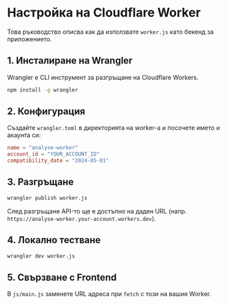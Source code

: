 # Настройка на Cloudflare Worker

Това ръководство описва как да използвате `worker.js` като бекенд за приложението.

## 1. Инсталиране на Wrangler

Wrangler е CLI инструмент за разгръщане на Cloudflare Workers.
```bash
npm install -g wrangler
```

## 2. Конфигурация

Създайте `wrangler.toml` в директорията на worker-а и посочете името и акаунта си:
```toml
name = "analyse-worker"
account_id = "YOUR_ACCOUNT_ID"
compatibility_date = "2024-05-01"
```

## 3. Разгръщане

```bash
wrangler publish worker.js
```

След разгръщане API-то ще е достъпно на даден URL (напр. `https://analyse-worker.your-account.workers.dev`).

## 4. Локално тестване

```bash
wrangler dev worker.js
```

## 5. Свързване с Frontend

В `js/main.js` заменете URL адреса при `fetch` с този на вашия Worker.

